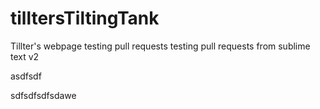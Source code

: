 # tilltersTiltingTank
Tillter's webpage
testing pull requests
testing pull requests from sublime text v2

asdfsdf

sdfsdfsdfsdawe